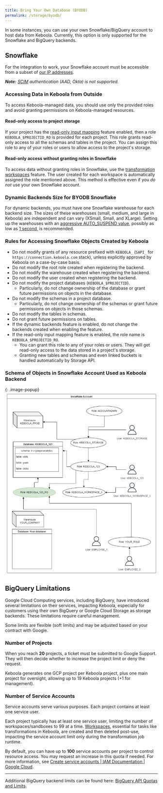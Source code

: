 ```yaml
---
title: Bring Your Own Database (BYODB)
permalink: /storage/byodb/
---
```


In some instances, you can use your own Snowflake/BigQuery account to host data from Keboola. Currently, this option is only supported for the Snowflake and BigQuery backends.  

## Snowflake
For the integration to work, your Snowflake account must be accessible from a subset of [our IP addresses](/components/ip-addresses/).

***Note:** [SCIM](https://docs.snowflake.com/en/user-guide/scim.html) authentication (AAD, Okta) is not supported.* 

### Accessing Data in Keboola from Outside
To access Keboola-managed data, you should use only the provided roles and avoid granting permissions on Keboola-managed resources.

#### Read-only access to project storage
If your project has the [read-only input mapping](/transformations/mappings/#read-only-input-mapping) feature enabled, then a role `KEBOOLA_$PROJECTID_RO` is provided for each project. 
This role grants read-only access to all the schemas and tables in the project. You can assign this role to any of your roles or users to allow access to the project's storage.

#### Read-only access without granting roles in Snowflake
To access data without granting roles in Snowflake, use the [transformation workspaces](/transformations/workspace/) feature. The user created for each workspace is automatically assigned the role mentioned above.
This method is effective even if you *do not* use your own Snowflake account.

### Dynamic Backends Size for BYODB Snowflake
For dynamic backends, you must have one Snowflake warehouse for each backend size. The sizes of these warehouses (small, medium, and large in Keboola) are independent and 
can vary (XSmall, Small, and XLarge). Setting up the warehouses with an [aggressive AUTO_SUSPEND value](https://docs.snowflake.com/en/user-guide/warehouses-considerations.html#automating-warehouse-suspension), 
possibly as low as [1 second](https://docs.snowflake.com/en/sql-reference/sql/alter-warehouse.html), is recommended. 

### Rules for Accessing Snowflake Objects Created by Keboola
* Do not modify grants of any resource prefixed with `KEBOOLA_` (`SAPI_` for `https://connection.keboola.com` stack), unless explicitly approved by Keboola on a case-by-case basis. 
* Do not modify the root role created when registering the backend.
* Do not modify the warehouse created when registering the backend.
* Do not modify the user created when registering the backend.
* Do not modify the project databases (`KEBOOLA_$PROJECTID`).
  * Particularly, do not change ownership of the database or grant future permissions on objects in the database.
* Do not modify the schemas in a project database.
  * Particularly, do not change ownership of the schemas or grant future permissions on objects in those schemas.
* Do not modify the tables in schemas. 
* Do not grant future permissions on tables.
* If the dynamic backends feature is enabled, do not change the backends created when enabling the feature.
* If the read-only input mapping feature is enabled, the role name is `KEBOOLA_$PROJECTID_RO`.
  * You can grant this role to any of your roles or users. They will get read-only access to the data stored in a project's storage.
  * Granting new tables and schemas and even linked buckets is handled automatically by Storage API.

### Schema of Objects in Snowflake Account Used as Keboola Backend

{: .image-popup}
![Snowflake account schema](/storage/byodb/schema.png)

## BigQuery Limitations
Google Cloud Computing services, including BigQuery, have introduced several limitations on their services, impacting Keboola, especially for customers using their own BigQuery or
Google Cloud Storage as storage backends. These limitations require careful management.

Some limits are flexible (soft limits) and may be adjusted based on your contract with Google.

### Number of Projects
When you reach **20** projects, a ticket must be submitted to Google Support. They will then decide whether to increase the project limit or deny the request.

Keboola generates one GCP project per Keboola project, plus one main project for oversight, allowing up to 19 Keboola projects (+1 for management).

### Number of Service Accounts
Service accounts serve various purposes. Each project contains at least one service user. 

Each project typically has at least one service user, limiting the number of workspaces/sandboxes to 99 at a time. [Workspaces](https://help.keboola.com/transformations/workspace/), 
essential for tasks like transformations in Keboola, are created and then deleted post-use, impacting the service account limit only during the transformation job runtime.

By default, you can have up to **100** service accounts per project to control resource access. You may request an increase in this quota if needed. For more information, see 
[Create service accounts  |  IAM Documentation  |  Google Cloud](https://cloud.google.com/iam/docs/service-accounts-create#:~:text=By%20default%2C%20each%20project%20can,a%20quota%20increase%20if%20necessary.).

----

Additional BigQuery backend limits can be found here: [BigQuery API Quotas and Limits](https://cloud.google.com/bigquery/quotas#api_request_quotas).

